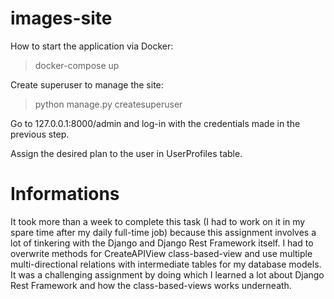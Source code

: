 # images-site

How to start the application via Docker:
> docker-compose up

Create superuser to manage the site:
> python manage.py createsuperuser <username>

Go to 127.0.0.1:8000/admin and log-in with the credentials made in the previous step.

Assign the desired plan to the user in UserProfiles table.

# Informations

It took more than a week to complete this task (I had to work on it in my spare time after my daily full-time job) because this assignment involves a lot of tinkering with the Django and Django Rest Framework itself. I had to overwrite methods for CreateAPIView class-based-view and use multiple multi-directional relations with intermediate tables for my database models. It was a challenging assignment by doing which I learned a lot about Django Rest Framework and how the class-based-views works underneath.

